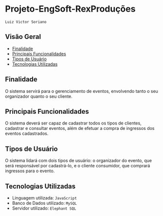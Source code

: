 # Projeto-EngSoft-RexProduções

`Luiz Victor Soriano`

## Visão Geral
- [Finalidade](#finalidade)
- [Principais Funcionalidades](#principais-funcionalidades)
- [Tipos de Usuário](#tipos-de-usuário)
- [Tecnologias Utilizadas](#tecnologias-utilizadas)

## Finalidade

O sistema servirá para o gerenciamento de eventos, envolvendo tanto o seu organizador quanto o seu cliente.

## Principais Funcionalidades

O sistema deverá ser capaz de cadastrar todos os tipos de clientes, cadastrar e consultar eventos, além de efetuar a compra de ingressos dos eventos cadastrados.

## Tipos de Usuário

O sistema lidará com dois tipos de usuário: o organizador do evento, que será responsável por cadastrá-lo, e o cliente consumidor, que comprará ingressos para o evento.

## Tecnologias Utilizadas

- Linguagem utilizada: `JavaScript`
- Banco de Dados utilizado: `MySQL`
- Servidor utilizado: `Elephant SQL`

